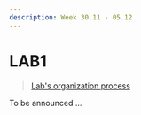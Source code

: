 ```yaml
---
description: Week 30.11 - 05.12
---
```


# LAB1

> [Lab's organization process](../course-overview/grading/lab.md)

To be announced ...

